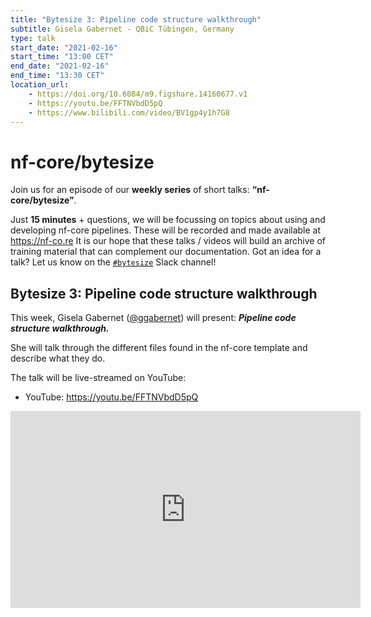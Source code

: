 ```yaml
---
title: "Bytesize 3: Pipeline code structure walkthrough"
subtitle: Gisela Gabernet - QBiC Tübingen, Germany
type: talk
start_date: "2021-02-16"
start_time: "13:00 CET"
end_date: "2021-02-16"
end_time: "13:30 CET"
location_url:
    - https://doi.org/10.6084/m9.figshare.14160677.v1
    - https://youtu.be/FFTNVbdD5pQ
    - https://www.bilibili.com/video/BV1gp4y1h7G8
---
```


# nf-core/bytesize

Join us for an episode of our **weekly series** of short talks: **“nf-core/bytesize”**.

Just **15 minutes** + questions, we will be focussing on topics about using and developing nf-core pipelines.
These will be recorded and made available at <https://nf-co.re>
It is our hope that these talks / videos will build an archive of training material that can complement our documentation. Got an idea for a talk? Let us know on the [`#bytesize`](https://nfcore.slack.com/channels/bytesize) Slack channel!

## Bytesize 3: Pipeline code structure walkthrough

This week, Gisela Gabernet ([@ggabernet](http://github.com/ggabernet/)) will present: _**Pipeline code structure walkthrough.**_

She will talk through the different files found in the nf-core template and describe what they do.

The talk will be live-streamed on YouTube:

* YouTube: <https://youtu.be/FFTNVbdD5pQ>

<div class="embed-responsive embed-responsive-16by9">
    <iframe width="560" height="315" src="https://www.youtube.com/embed/FFTNVbdD5pQ" frameborder="0" allow="accelerometer; autoplay; clipboard-write; encrypted-media; gyroscope; picture-in-picture" allowfullscreen></iframe>
</div>
